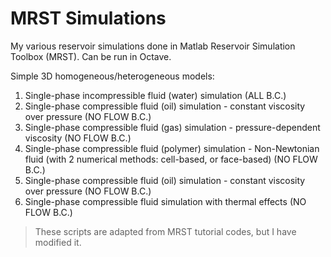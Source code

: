# MRST Simulations

My various reservoir simulations done in Matlab Reservoir Simulation Toolbox (MRST). Can be run in Octave.

Simple 3D homogeneous/heterogeneous models:

1. Single-phase incompressible fluid (water) simulation (ALL B.C.)
2. Single-phase compressible fluid (oil) simulation - constant viscosity over pressure (NO FLOW B.C.)
3. Single-phase compressible fluid (gas) simulation - pressure-dependent viscosity (NO FLOW B.C.)
4. Single-phase compressible fluid (polymer) simulation - Non-Newtonian fluid (with 2 numerical methods: cell-based, or face-based) (NO FLOW B.C.)
5. Single-phase compressible fluid (oil) simulation - constant viscosity over pressure (NO FLOW B.C.)
6. Single-phase compressible fluid simulation with thermal effects (NO FLOW B.C.)

> These scripts are adapted from MRST tutorial codes, but I have modified it.
